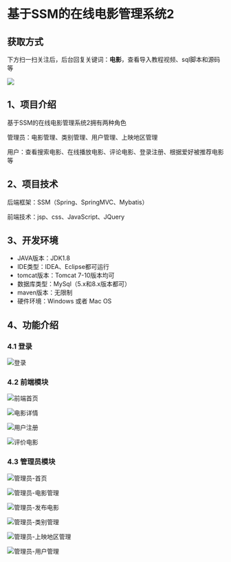 # 基于SSM的在线电影管理系统2

## 获取方式

下方扫一扫关注后，后台回复关键词：**电影**，查看导入教程视频、sql脚本和源码等

 ![](https://www.codeshop.fun/Typora-Images/202205281253739.png)

## 1、项目介绍

基于SSM的在线电影管理系统2拥有两种角色

管理员：电影管理、类别管理、用户管理、上映地区管理

用户：查看搜索电影、在线播放电影、评论电影、登录注册、根据爱好被推荐电影等


## 2、项目技术

后端框架：SSM（Spring、SpringMVC、Mybatis）

前端技术：jsp、css、JavaScript、JQuery

## 3、开发环境

- JAVA版本：JDK1.8
- IDE类型：IDEA、Eclipse都可运行
- tomcat版本：Tomcat 7-10版本均可
- 数据库类型：MySql（5.x和8.x版本都可） 
- maven版本：无限制
- 硬件环境：Windows 或者 Mac OS


## 4、功能介绍

### 4.1 登录

![登录](https://www.codeshop.fun/Typora-Images/202208031518486.jpg)

### 4.2 前端模块

![前端首页](https://www.codeshop.fun/Typora-Images/202208031518948.jpg)

![电影详情](https://www.codeshop.fun/Typora-Images/202208031518557.jpg)

![用户注册](https://www.codeshop.fun/Typora-Images/202208031518749.jpg)

![评价电影](https://www.codeshop.fun/Typora-Images/202208031518165.jpg)

### 4.3 管理员模块

![管理员-首页](https://www.codeshop.fun/Typora-Images/202208031518015.jpg)

![管理员-电影管理](https://www.codeshop.fun/Typora-Images/202208031518482.jpg)

![管理员-发布电影](https://www.codeshop.fun/Typora-Images/202208031518662.jpg)

![管理员-类别管理](https://www.codeshop.fun/Typora-Images/202208031518838.jpg)

![管理员-上映地区管理](https://www.codeshop.fun/Typora-Images/202208031518010.jpg)

![管理员-用户管理](https://www.codeshop.fun/Typora-Images/202208031518288.jpg)

